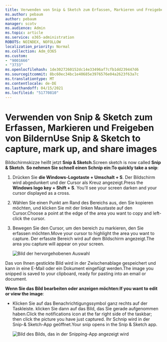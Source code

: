 ```yaml
---
title: Verwenden von Snip & Sketch zum Erfassen, Markieren und Freigeben von Bildern
ms.author: pebaum
author: pebaum
manager: scotv
ms.audience: Admin
ms.topic: article
ms.service: o365-administration
ROBOTS: NOINDEX, NOFOLLOW
localization_priority: Normal
ms.collection: Adm_O365
ms.custom:
- "9001666"
- "3733"
ms.openlocfilehash: 1de3027260152dc14e33496af7cfb1dd239447d6
ms.sourcegitcommit: 8bc60ec34bc1e40685e3976576e04a2623f63a7c
ms.translationtype: MT
ms.contentlocale: de-DE
ms.lasthandoff: 04/15/2021
ms.locfileid: "51770810"
---
```

# <a name="use-snip--sketch-to-capture-mark-up-and-share-images"></a><span data-ttu-id="40a10-102">Verwenden von Snip & Sketch zum Erfassen, Markieren und Freigeben von Bildern</span><span class="sxs-lookup"><span data-stu-id="40a10-102">Use Snip & Sketch to capture, mark up, and share images</span></span>

<span data-ttu-id="40a10-103">Bildschirmskizze heißt jetzt **Snip & Sketch**.</span><span class="sxs-lookup"><span data-stu-id="40a10-103">Screen sketch is now called **Snip & Sketch**.</span></span> <span data-ttu-id="40a10-104">**So nehmen Sie schnell einen Schnip ein:**</span><span class="sxs-lookup"><span data-stu-id="40a10-104">**To quickly take a snip**:</span></span>

1. <span data-ttu-id="40a10-105">Drücken Sie **die Windows-Logotaste + Umschalt + S**. Der Bildschirm wird abgedunkert und der Cursor als Kreuz angezeigt.</span><span class="sxs-lookup"><span data-stu-id="40a10-105">Press the **Windows logo key + Shift + S**. You'll see your screen darken and your cursor displayed as a cross.</span></span> 

2. <span data-ttu-id="40a10-106">Wählen Sie einen Punkt am Rand des Bereichs aus, den Sie kopieren möchten, und klicken Sie mit der linken Maustaste auf den Cursor.</span><span class="sxs-lookup"><span data-stu-id="40a10-106">Choose a point at the edge of the area you want to copy and left-click the cursor.</span></span> 

3. <span data-ttu-id="40a10-107">Bewegen Sie den Cursor, um den bereich zu markieren, den Sie erfassen möchten.</span><span class="sxs-lookup"><span data-stu-id="40a10-107">Move your cursor to highlight the area you want to capture.</span></span> <span data-ttu-id="40a10-108">Der erfasste Bereich wird auf dem Bildschirm angezeigt.</span><span class="sxs-lookup"><span data-stu-id="40a10-108">The area you capture will appear on your screen.</span></span>

   ![Bild der hervorgehobenen Auswahl](media/snipone.png)

<span data-ttu-id="40a10-110">Das von Ihnen gestickte Bild wird in der Zwischenablage gespeichert und kann in eine E-Mail oder ein Dokument eingefügt werden.</span><span class="sxs-lookup"><span data-stu-id="40a10-110">The image you snipped is saved to your clipboard, ready for pasting into an email or document.</span></span> 

<span data-ttu-id="40a10-111">**Wenn Sie das Bild bearbeiten oder anzeigen möchten:**</span><span class="sxs-lookup"><span data-stu-id="40a10-111">**If you want to edit or view the image**:</span></span> 

- <span data-ttu-id="40a10-112">Klicken Sie auf das Benachrichtigungssymbol ganz rechts auf der Taskleiste. klicken Sie dann auf das Bild, das Sie gerade aufgenommen haben.</span><span class="sxs-lookup"><span data-stu-id="40a10-112">Click the notifications icon at the far right side of the taskbar; then click the picture you have just captured.</span></span> <span data-ttu-id="40a10-113">Ihr Schnip wird in der Snip-& Sketch-App geöffnet.</span><span class="sxs-lookup"><span data-stu-id="40a10-113">Your snip opens in the Snip & Sketch app.</span></span>

   ![Bild des Bilds, das in der Snipping-App angezeigt wird](media/sniptwo.png)
